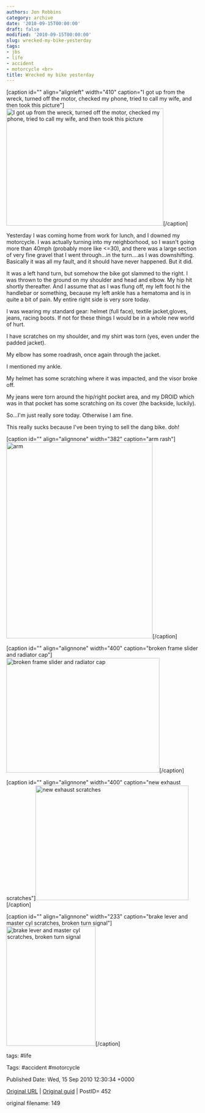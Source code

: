 ```yaml
---
authors: Jon Robbins
category: archive
date: '2010-09-15T00:00:00'
draft: false
modified: '2010-09-15T00:00:00'
slug: wrecked-my-bike-yesterday
tags:
- jbs
- life
- accident
- motorcycle <br>
title: Wrecked my bike yesterday
---
```


[caption id="" align="alignleft" width="410" caption="I got up from the wreck, turned off the motor, checked my phone, tried to call my wife, and then took this picture"][<img class=" " title="bike wrecked" src="http://lh3.ggpht.com/_d4xnJM_h7n4/TJC4nEVqv8I/AAAAAAAAAL8/BZQzHMWE0zs/s410/IMG_20100914_120013.jpg" alt="I got up from the wreck, turned off the motor, checked my phone, tried to call my wife, and then took this picture" width="410" height="306" />](http://lh3.ggpht.com/_d4xnJM_h7n4/TJC4nEVqv8I/AAAAAAAAAL8/BZQzHMWE0zs/s640/IMG_20100914_120013.jpg)[/caption]

 Yesterday I was coming home from work for lunch, and I downed my motorcycle.  I was actually turning into my neighborhood, so I wasn't going more than 40mph (probably more like &lt;=30), and there was a large section of very fine gravel that I went through...in the turn....as I was downshifting.  Basically it was all my fault, and it should have never happened.  But it did.

 It was a left hand turn, but somehow the bike got slammed to the right.  I was thrown to the ground on my shoulder and head and elbow.  My hip hit shortly thereafter.  And I assume that as I was flung off, my left foot hi the handlebar or something, because my left ankle has a hematoma and is in quite a bit of pain.  My entire right side is very sore today.

 I was wearing my standard gear: helmet (full face), textile jacket,gloves, jeans, racing boots.  If not for these things I would be in a whole new world of hurt.

 I have scratches on my shoulder, and my shirt was torn (yes, even under the padded jacket).

 My elbow has some roadrash, once again through the jacket.

 I mentioned my ankle.

 My helmet has some scratching where it was impacted, and the visor broke off.

 My jeans were torn around the hip/right pocket area, and my DROID which was in that pocket has some scratching on its cover (the backside, luckily).

 So...I'm just really sore today.  Otherwise I am fine.

 This really sucks because I've been trying to sell the dang bike.  doh!

 <!--more-->
[caption id="" align="alignnone" width="382" caption="arm rash"][<img title="arm" src="http://lh6.ggpht.com/_d4xnJM_h7n4/TJC4npUz5ZI/AAAAAAAAAMA/rLL5QK-fbsc/s312/IMG_20100914_125231.jpg" alt="arm" width="382" height="512" />](http://lh6.ggpht.com/_d4xnJM_h7n4/TJC4npUz5ZI/AAAAAAAAAMA/rLL5QK-fbsc/s512/IMG_20100914_125231.jpg)[/caption]

 [caption id="" align="alignnone" width="400" caption="broken frame slider and radiator cap"][<img title="bike damage 1" src="http://lh4.ggpht.com/_d4xnJM_h7n4/TJC4oTbiegI/AAAAAAAAAME/0fvx6xB_oKQ/s400/IMG_20100914_173534.jpg" alt="broken frame slider and radiator cap" width="400" height="299" />](http://lh4.ggpht.com/_d4xnJM_h7n4/TJC4oTbiegI/AAAAAAAAAME/0fvx6xB_oKQ/s640/IMG_20100914_173534.jpg)[/caption]

 [caption id="" align="alignnone" width="400" caption="new exhaust scratches"][<img title="bike damange 2" src="http://lh6.ggpht.com/_d4xnJM_h7n4/TJC4o5VqABI/AAAAAAAAAMI/rV1xeWV3ysk/s400/IMG_20100914_173525.jpg" alt="new exhaust scratches" width="400" height="299" />](http://lh6.ggpht.com/_d4xnJM_h7n4/TJC4o5VqABI/AAAAAAAAAMI/rV1xeWV3ysk/s640/IMG_20100914_173525.jpg)[/caption]

 [caption id="" align="alignnone" width="233" caption="brake lever and master cyl scratches, broken turn signal"][<img title="bike damage 3" src="http://lh5.ggpht.com/_d4xnJM_h7n4/TJC4o011VII/AAAAAAAAAMQ/DozCoV0ywGM/s312/IMG_20100914_173544.jpg" alt="brake lever and master cyl scratches, broken turn signal" width="233" height="312" />](http://lh5.ggpht.com/_d4xnJM_h7n4/TJC4o011VII/AAAAAAAAAMQ/DozCoV0ywGM/s512/IMG_20100914_173544.jpg)[/caption] 

 



tags: #life 

Tags:  #accident #motorcycle 


Published Date: Wed, 15 Sep 2010 12:30:34 +0000 

[Original URL](http://factorq.net/2010/09/15/wrecked-my-bike-yesterday/) | [Original guid](http://factorq.net/?p=452) | PostID= 452

 original filename: 149